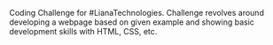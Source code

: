 Coding Challenge for #LianaTechnologies. Challenge revolves around developing a webpage based on given example and showing basic development skills with HTML, CSS, etc.